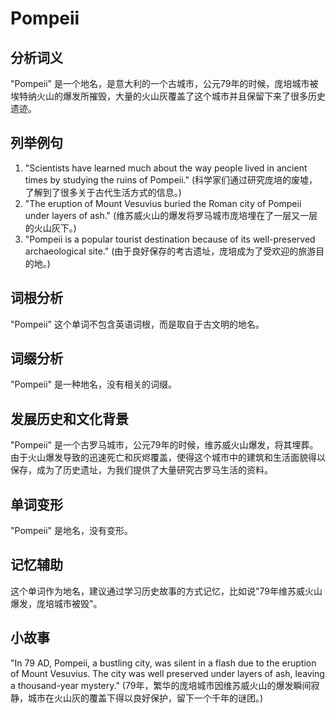 # Pompeii

## 分析词义

  

"Pompeii" 是一个地名，是意大利的一个古城市，公元79年的时候，庞培城市被埃特纳火山的爆发所摧毁，大量的火山灰覆盖了这个城市并且保留下来了很多历史遗迹。

  

## 列举例句

  

1.  "Scientists have learned much about the way people lived in ancient times by studying the ruins of Pompeii." (科学家们通过研究庞培的废墟，了解到了很多关于古代生活方式的信息。)
2.  "The eruption of Mount Vesuvius buried the Roman city of Pompeii under layers of ash." (维苏威火山的爆发将罗马城市庞培埋在了一层又一层的火山灰下。)
3.  "Pompeii is a popular tourist destination because of its well-preserved archaeological site." (由于良好保存的考古遗址，庞培成为了受欢迎的旅游目的地。)

  

## 词根分析

  

"Pompeii" 这个单词不包含英语词根，而是取自于古文明的地名。

  

## 词缀分析

  

"Pompeii" 是一种地名，没有相关的词缀。

  

## 发展历史和文化背景

  

"Pompeii" 是一个古罗马城市，公元79年的时候，维苏威火山爆发，将其埋葬。由于火山爆发导致的迅速死亡和灰烬覆盖，使得这个城市中的建筑和生活面貌得以保存，成为了历史遗址，为我们提供了大量研究古罗马生活的资料。

  

## 单词变形

  

"Pompeii" 是地名，没有变形。

  

## 记忆辅助

  

这个单词作为地名，建议通过学习历史故事的方式记忆，比如说"79年维苏威火山爆发，庞培城市被毁"。

  

## 小故事

  

"In 79 AD, Pompeii, a bustling city, was silent in a flash due to the eruption of Mount Vesuvius. The city was well preserved under layers of ash, leaving a thousand-year mystery." (79年，繁华的庞培城市因维苏威火山的爆发瞬间寂静，城市在火山灰的覆盖下得以良好保护，留下一个千年的谜团。)
